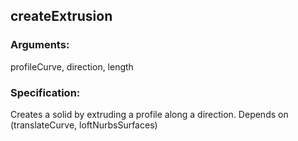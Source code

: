 ## createExtrusion
### Arguments: 
profileCurve, direction, length
### Specification: 
Creates a solid by extruding a profile along a direction. Depends on (translateCurve, loftNurbsSurfaces)
